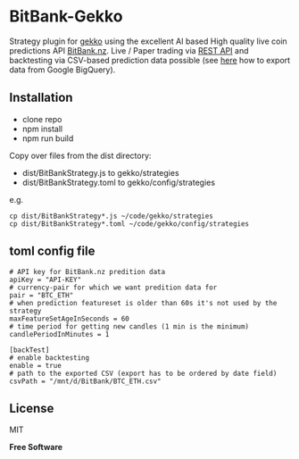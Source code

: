 # BitBank-Gekko

Strategy plugin for [gekko] using the excellent AI based High quality live coin predictions API [BitBank.nz].
Live / Paper trading via [REST API] and backtesting via CSV-based prediction data possible (see [here] how to export data from Google BigQuery).

 ## Installation
* clone repo
* npm install
* npm run build

Copy over files from the dist directory:
* dist/BitBankStrategy.js to gekko/strategies
* dist/BitBankStrategy.toml to gekko/config/strategies

e.g.
```
cp dist/BitBankStrategy*.js ~/code/gekko/strategies
cp dist/BitBankStrategy*.toml ~/code/gekko/config/strategies
```
## toml config file

```
# API key for BitBank.nz predition data
apiKey = "API-KEY"
# currency-pair for which we want predition data for
pair = "BTC_ETH"
# when prediction featureset is older than 60s it's not used by the strategy
maxFeatureSetAgeInSeconds = 60
# time period for getting new candles (1 min is the minimum)
candlePeriodInMinutes = 1

[backTest]
# enable backtesting 
enable = true
# path to the exported CSV (export has to be ordered by date field)
csvPath = "/mnt/d/BitBank/BTC_ETH.csv"

```

License
----
MIT

**Free Software**


  [gekko]: <http://gekko.wizb.it>
  [BitBank.nz]: <https://bitbank.nz/>
  [REST API]: <https://bitbank.nz/api>
  [here]: <http://blog.bitbank.nz/backtesting-cryptocurrency-trading-with-bigquery/>
